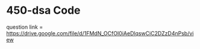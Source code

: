 # 450-dsa Code 
question link = https://drive.google.com/file/d/1FMdN_OCfOI0iAeDlqswCiC2DZzD4nPsb/view
